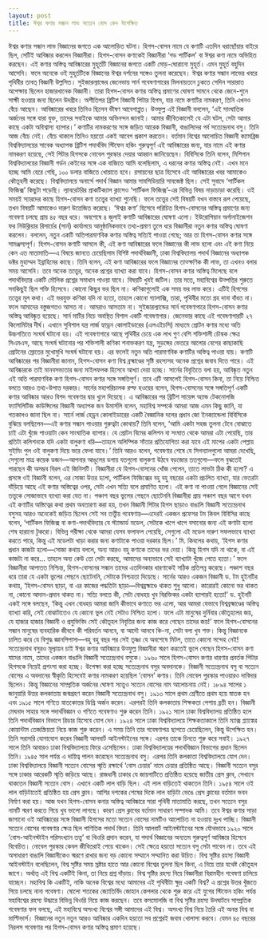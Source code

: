 ```yaml
---
layout: post
title: ঈশ্বর কণার সন্ধান লাভ সত্যেন বোস কেন উপেক্ষিত
---
```


ঈশ্বর কণার সন্ধান লাভ বিজ্ঞানের জগতে এক আলোড়িত ঘটনা। হিগস-বোসন নামে যে কণাটি এতদিন ধরাছোঁয়ার বাইরে ছিল, সেটিই আবিষ্কার করলেন বিজ্ঞানীরা। হিগস-বোসন কণাকেই বিজ্ঞানীরা ‘গড পার্টিকল’ বা ঈশ্বর কণা নামে অভিহিত করছেন। এই কণার অস্তিত্ব আবিষ্কারের মুহূর্তটি বিজ্ঞানের জগতে একটি মোড়-ঘোরানো মুহূর্ত। এমন মুহূর্ত বহুদিন আসেনি। ফলে অনেকে ওই মুহূর্তটিকে বিজ্ঞানের ঈশ্বর দর্শনের সঙ্গেও তুলনা করেছেন।
ঈশ্বর কণার সন্ধান লাভের খবরে পৃথিবীর তাবত্ বিজ্ঞানী উল্লসিত। সুইজারল্যান্ডের জেনেভায় সার্ন গবেষণাগারের মিলনায়তনে ঢুকতে সেদিন সারারাত অপেক্ষায় ছিলেন হাজারখানেক বিজ্ঞানী। তারা হিগস-বোসন কণার অস্তিত্ব প্রমাণের ঘোষণা সামনে থেকে জেনে-শুনে সাক্ষী হওয়ার জন্য ছিলেন উদগ্রীব। অশীতিপর ব্রিটিশ বিজ্ঞানী পিটার হিগস, যার নামে কণাটির নামকরণ, তিনি এখনও বেঁচে আছেন। আবিষ্কারের খবরে তিনিও ছিলেন ভীষণ আবেগাপ্লুত। উত্ফুল্ল এই বিজ্ঞানী বললেন, ‘এই সাংঘাতিক অর্জনের সঙ্গে যারা যুক্ত, তাদের সবাইকে আমার অভিনন্দন জানাই। আমার জীবিতকালেই যে এটা ঘটল, সেটা আমার কাছে একটা অবিশ্বাস্য ব্যাপার।’ কণাটির নামকরণের সঙ্গে জড়িত আরেক বিজ্ঞানী, বাঙালিদের গর্ব সত্যেন্দ্রনাথ বসু। তিনি আজ বেঁচে নেই। বেঁচে থাকলে তিনিও হয়তো একই আবেগ প্রকাশ করতেন।
বর্তমান বিশ্বের আলোচিত বিজ্ঞানী ক্যামব্রিজ বিশ্ববিদ্যালয়ের সাবেক অধ্যাপক ব্রিটিশ পদার্থবিদ স্টিফেন হকিং গুরুত্বপূর্ণ এই আবিষ্কারের জন্য, যার নামে এই কণার নামকরণ হয়েছে, সেই পিটার হিগসকে নোবেল পুরস্কার দেয়ার আহ্বান জানিয়েছেন। বিবিসিকে তিনি বলেন, মিশিগান বিশ্ববিদ্যালয়ের বিজ্ঞানী গর্ডন কেইনের সঙ্গে এক বাজিতে আমি বলেছিলাম, এ ধরনের কণার অস্তিত্ব নেই। এখন মনে হচ্ছে আমি হেরে গেছি, ১০০ ডলার বাজিতে খোয়াতে হবে।
রসায়নের ছাত্র হিসেবে এই আবিষ্কারের খবর আমাকেও কৌতূহলী করেছে। বিশ্ববিদ্যালয়ে অনার্সে পদার্থ বিজ্ঞান আমার সাবসিডিয়ারি সাবজেক্ট ছিল। সেই সুবাদে ‘পার্টিকল ফিজিক্স’ কিছুটা পড়েছি। ল্যাবরেটরির প্রাকটিক্যাল ক্লাসেও ‘পার্টিকল ফিজিক্স’-এর বিভিন্ন বিষয় নাড়াচাড়া করেছি। ওই সময়ই স্যারদের কাছে হিগস-বোসন কণা তত্ত্বের ব্যাখ্যা শুনেছি। ফলে তত্ত্বের সেই বিষয়টি যখন বাস্তবে রূপ পেয়েছে, তখন বিষয়টি আমাকেও দারুণ উত্তেজিত করেছে।
‘ঈশ্বর কণা’ হিসেবে পরিচিত হিগস-বোসনের অস্তিত্ব প্রমাণের জন্য গবেষণা চলছে প্রায় ৪৫ বছর ধরে। অবশেষে ৪ জুলাই কণাটি আবিষ্কারের ঘোষণা এলো। ইউরোপিয়ান অর্গানাইজেশন ফর নিউক্লিয়ার রিসার্চের (সার্ন) কার্যালয়ে আনুষ্ঠানিকভাবে তথ্য-প্রমাণ তুলে ধরে বিজ্ঞানীরা নতুন কণার অস্তিত্ব ঘোষণা করলেন। বললেন, নতুন একটি অতিপারমাণবিক কণার অস্তিত্ব সত্যিই পাওয়া গেছে; আর তা হিগস-বোসন কণার সঙ্গে সামঞ্জস্যপূর্ণ।
হিগস-বোসন কণাটি আসলে কী, এই কণা আবিষ্কারের ফলে বিজ্ঞানের কী লাভ হলো এবং এই কণা নিয়ে কেন এত মাতামাতি—এ বিষয়ে জানতে চেয়েছিলাম বিশিষ্ট পদার্থবিজ্ঞানী, ঢাকা বিশ্ববিদ্যালয় পদার্থ বিজ্ঞানের অধ্যাপক ডক্টর মুহাম্মদ ইব্রাহিমের কাছে। তিনি বলেন, এই কণা আবিষ্কারের ফলে বিজ্ঞানের তাত্ক্ষণিক কী লাভ, তা এখনও বলার সময় আসেনি। তবে অনেক তত্ত্বের, অনেক প্রশ্নের ব্যাখ্যা করা যাবে। হিগস-বোসন কণার অস্তিত্ব মিলেছে বলে পদার্থবিদ্যার একটি মৌলিক প্রশ্নের সমাধান পাওয়া যাবে। বিষয়টি খুবই জটিল। তার মতে, মহাবিশ্বের উত্পত্তির শুরুতে সবকিছুই ছিল শক্তি হিসেবে। কোনো কিছুর ভর ছিল না। কণিকাগুলোই এক সময় ভর লাভ করে। এটিই হিগসের তত্ত্বের মূল কথা। এই ভরযুক্ত কণিকা যদি না হতো, তাহলে কোনো গ্যালাক্সি, তারা, পৃথিবীর মতো গ্রহ দানা বাঁধত না। ফলে আমাদের বস্তুজগতও আসত না। আমরাও আসতাম না।
সুইজারল্যান্ডের সার্ন গবেষণাগারে হিগস-বোসন কণার অস্তিত্ব আবিষ্কৃত হয়েছে। সার্ন মাটির নিচে অবস্থিত বিশাল একটি গবেষণাগার। জেনেভার কাছে এই গবেষণাগারটি ২৭ কিলোমিটার দীর্ঘ। এখানে সুবিশাল যন্ত্র লার্জ হ্যাড্রন কোলাইডারের (এলএইচসি) মাধ্যমে প্রোটন কণার মধ্যে অতি উচ্চগতিতে সংঘর্ষ ঘটানো হয়। এই গবেষণাগারে আছে পৃথিবীর চেয়ে এক লাখ গুণ বেশি শক্তিশালী চৌম্বক ক্ষেত্র সিএমএস, আছে সংঘর্ষ ঘটানোর পর শক্তিশালী কণিকা শনাক্তকরণ যন্ত্র, সুড়ঙ্গের ভেতরে আলোর বেগের কাছাকাছি প্রোটনের স্রোতের মুখোমুখি সংঘর্ষ ঘটানো হয়। এর ফলেই নতুন অতি পারমাণবিক কণাটির অস্তিত্ব পাওয়া যায়।
কণাটি আবিষ্কারের পর বিজ্ঞানীরা জানান, হিগস-বোসন কণা বিশ্ব ব্রহ্মাণ্ডের সৃষ্টি রহস্যসহ অনেক প্রশ্নের জবাব দিতে পারে। এই আবিষ্কারকে তাই মানবসভ্যতার জন্য মাইলফলক হিসেবে আখ্যা দেয়া হচ্ছে। সার্নের বিবৃতিতে বলা হয়, আবিষ্কৃত নতুন এই অতি পারমাণবিক কণা হিগস-বোসন কণার সঙ্গে সঙ্গতিপূর্ণ। তবে এটি আসলেই হিগস-বোসন কিনা, তা নিয়ে নিশ্চিত বলতে আরও তথ্য-উপাত্ত দরকার। সার্নের মহাপরিচালক রল্ফ হওয়ের বলেন, হিগস-বোসনের সঙ্গে সঙ্গতিপূর্ণ একটি কণার আবিষ্কার আরও বিশদ গবেষণার দ্বার খুলে দিয়েছে। এ আবিষ্কারের পর ব্রিটিশ সায়েন্স অ্যান্ড টেকনোলজি ফ্যাসিলিটিজ কাউন্সিলের বিজ্ঞানী অধ্যাপক জন উমার্সলি বলেন, মহাবিশ্ব সম্পর্কে আমরা আজ এমন কিছু জানি, যা গতকালও জানা ছিল না।
সার্নে লার্জ হেড্রন কোলাইডারের একটি বৈজ্ঞানিক দলের প্রধান জো ইনক্যান্ডেলা বিবিসিকে বুঝিয়ে বলছিলেন—এই কণার সন্ধান পাওয়ার গুরুত্বটা কোথায়? তিনি বলেন, ‘আমি একটা সহজ তুলনা টেনে বোঝাতে চাই এটা খুঁজে পাওয়াটা কেন সাংঘাতিক ব্যাপার। যে প্রোটন বিমের কলিশন বা সংঘাত থেকে আমরা এটা পেয়েছি, তার প্রতিটা কলিশনকে যদি একটা বালুকণা ধরি—তাহলে অলিম্পিক সাঁতার প্রতিযোগিতা করা যাবে এই মাপের একটা পেল্লায় সুইমিং পুল ওই বালুকণা দিয়ে ভরে ফেলা যাবে।’ তিনি আরও বলেন, গবেষণার শেষে যে সিগন্যালগুলো আমরা দেখেছি, সেগুলো মাত্র কয়েক ডজন—আপনার আঙুলের ডগায় যতগুলো বালুকণা উঠবে বড়জোর ততগুলো—ফলে বুঝতেই পারছেন কী অসম্ভব বিরল এই জিনিসটি। বিজ্ঞানীরা যে হিগস-বোসনের খোঁজ পেলেন, তাতে লাভটা ঠিক কী হলো? এ প্রসঙ্গে ওই বিজ্ঞানী বলেন, এর সোজা উত্তর হলো, পার্টিকল ফিজিক্সের বহু বহু বছরের একটা প্রচলিত ব্যাখ্যা, যার ভেতরটা দাঁড়িয়ে আছে এই কণার অস্তিত্বের ওপর, সেটা এখন সত্যি বলে প্রমাণিত হলো। এই কণা না পাওয়া গেলে বিজ্ঞানের সেই তত্ত্বকে সোজাভাবে ব্যাখ্যা করা যেত না।
পঞ্চাশ বছর ভুলের পেছনে ছোটেননি বিজ্ঞানীরা
প্রায় পঞ্চাশ বছর আগে যখন এই কণাটির অস্তিত্বের কথা প্রথম অবতারণা করা হয়, তখন বিজ্ঞানী পিটার হিগস ছাড়াও বাঙালি বিজ্ঞানী সত্যেন্দ্রনাথ বসুসহ আরও অনেকেই জড়িত ছিলেন সেই সব তত্ত্বীয় গবেষণায়—এদেরই একজন প্রফেসর টম কিবল বিবিসির কাছে বলেন, ‘পার্টিকল ফিজিক্স বা কণা-পদার্থবিদ্যার যে স্ট্যান্ডার্ড মডেল, সেটাকে খাপে খাপে বসানোর জন্য এই কণাটা হলো শেষ হারানো টুকরো। বিভিন্ন পরীক্ষা থেকে আমরা যেসব ফলাফল পেয়েছি, সেগুলো এই মডেল দারুণ সফলভাবে ব্যাখ্যা করতে পারে, কিন্তু এই মডেলটা খাড়া করার জন্য কণাটাকে পাওয়া দরকার ছিল।’
মি. কিবলের কথায়, ‘হিগস কণার প্রধান কাজটা হলো—সোজা কথায় বললে, অন্য আরও বহু কণাকে তাদের ভর দেয়া। কিন্তু হিগস যদি না থাকে, বা এই কাজটা না করে... তাহলে অন্য কেউ তো সেটা করছে, আমাদের অন্যভাবে সেই ব্যাখ্যাটা খুঁজে পেতে হতো।’
ফলে বিজ্ঞানীরা আপাতত নিশ্চিন্ত, হিগস-বোসনের সন্ধান তাদের এতদিনকার ধারণাকেই সঠিক প্রতিপন্ন করেছে। পঞ্চাশ বছর ধরে তারা যে একটা ভুলের পেছনে ছোটেননি, সেটাকে নিশ্চয়তা দিয়েছে।
সার্নের আরও একজন বিজ্ঞানী ড. টম হুইনটির কথায়, ‘হিগস-বোসন ছাড়া, বা এর কাজের পদ্ধতিটা ছাড়া—বিশ্বব্রহ্মাণ্ডে থাকত শুধু আলো। কারোরই কোনো ভর থাকত না, কোনো আদান-প্রদান থাকত না। সত্যি বলতে কী, সেটা বোধহয় খুব বিরক্তিকর একটা ব্যাপারই হতো!’
ড. হুইনটি একই সঙ্গে বলছেন, ‘কিন্তু এখন বোধহয় আমরা জানি কীভাবে কণাতে ভর এলো, আর আমরা যেভাবে বিশ্বব্রহ্মাণ্ডের অস্তিত্ব ব্যাখ্যা করি, সেই বোঝাটাতেও যে কোনো ভুল নেই সেটাও নিশ্চিত হলো। ফলে এটা মানুষের দুর্নিবার কৌতূহলের জয়, যে হাজার হাজার বিজ্ঞানী ও প্রযুক্তিবিদ সেই কৌতূহল নিবৃত্তির জন্য কাজ করে গেছেন তাদের জয়!’
ফলে হিগস-বোসনের সন্ধান মানুষের ব্যবহারিক জীবনে কী পরিবর্তন আনবে, বা আদৌ আনবে কি-না, সেটা বলা খুব শক্ত। কিন্তু বিজ্ঞানকে চালিত করে যে বিশুদ্ধ জ্ঞানপিপাসা—বহু বহু বছর পর সেই তৃষ্ণা যে অবশেষে মিটল, তাতে কোনো সন্দেহ নেই!
সত্যেন্দ্রনাথ বসুরও মূল্যায়ন চাই
ঈশ্বর কণার আবিষ্কারে উত্ফুল্ল বিজ্ঞানীরা স্মরণ করতেই ভুলে গেছেন হিগস-বোসন কণা যাদের নামে, তাদের একজন বাঙালি বিজ্ঞানী সত্যেন্দ্রনাথ বসুকে। ১৯৬০ সালে হিগস-বোসন কণার ধারণার প্রবর্তক পিটার হিগসকে নিয়েই প্রশংসা করা হচ্ছে। উপেক্ষা করা হচ্ছে সত্যেন্দ্রনাথ বসুর অবদানকে।
বিজ্ঞানী সত্যেন্দ্রনাথ বসু বা সত্যেন বোসের এ অবদানের স্বীকৃতি হিসেবেই কণার নামকরণ হয়েছিল ‘বোসন’ কণার। তিনি নোবেল পুরস্কার পাওয়ারও দাবিদার ছিলেন। কিন্তু বিজ্ঞানের সাম্প্রতিক অর্জনের ঘোষণা সত্ত্বেও সত্যেন বোসের নাম আলোচনায় নেই।
১৮৯৪ সালের ১ জানুয়ারি উত্তর কলকাতায় জন্মগ্রহণ করেন বিজ্ঞানী সত্যেন্দ্রনাথ বসু। ১৯১৩ সালে প্রথম শ্রেণীতে প্রথম হয়ে স্নাতক হন এবং ১৯১৫ সালে গণিতে স্নাতকোত্তর ডিগ্রি অর্জন করেন। এরপরই তিনি কলকাতায় শিক্ষকতা পেশায় ব্রতী হন। বিজ্ঞানী মেঘনাদ সাহার সঙ্গে পদার্থবিজ্ঞান ও গণিতে গবেষণাও শুরু করেন তিনি। ১৯২১ সালে ঢাকা বিশ্ববিদ্যালয় প্রতিষ্ঠিত হলে তিনি পদার্থবিজ্ঞান বিভাগে রিডার হিসেবে যোগ দেন। ১৯২৪ সালে ঢাকা বিশ্ববিদ্যালয়ে শিক্ষকতাকালে তিনি ম্যাক্স প্ল্যাঙ্কের কোয়ান্টাম তেজস্ক্রিয়তা নিয়ে কাজ শুরু করেন। এ সময় তিনি তার গবেষণাপত্র ছাপতে চেয়েছিলেন, কিন্তু উপেক্ষিত হন। তিনি সরাসরি যোগাযোগ করেন বিজ্ঞানী আলবার্ট আইনস্টাইনের সঙ্গে। এরপর তাকে চিনতে শুরু করে সবাই। ১৯২৭ সালে তিনি আবারও ঢাকা বিশ্ববিদ্যালয়ে ফিরে এসেছিলেন। ঢাকা বিশ্ববিদ্যালয়ের পদার্থবিজ্ঞান বিভাগের প্রধান ছিলেন তিনি। ১৯৪৫ সাল পর্যন্ত এ দায়িত্ব পালন করেছেন সত্যেন্দ্রনাথ বসু। এরপর তিনি কলকাতা বিশ্ববিদ্যালয়ে যোগ দেন। ঢাকা বিশ্ববিদ্যালয়ে বিজ্ঞানী সত্যেন বোসের স্মৃতি রক্ষার্থে ‘বোস চেয়ার’ নামে চেয়ার প্রতিষ্ঠিত আছে।
বিজ্ঞানী সত্যেন বসুর সঙ্গে ঢাকার আরেকটি স্মৃতি জড়িয়ে আছে। রাজধানী ঢাকার যে জায়গাটিতে প্রতিষ্ঠিত হয়েছে জাতীয় প্রেস ক্লাব, সেখানে থাকতেন বিজ্ঞানী সত্যেন বোস। এখানে একটি লাল বাড়ি ছিল। এই লাল বাড়িতেই থাকতেন তিনি। ১৯৫৪ সালে ওই লাল বাড়িটাতেই প্রতিষ্ঠিত হয় প্রেস ক্লাব। আশির দশকের শেষের দিকে লাল বাড়িটা ভেঙে প্রেস ক্লাবের বর্তমান ভবন নির্মাণ করা হয়। আজ যখন হিগস-বোসন কনার অস্তিত্ব আবিষ্কারে সারা পৃথিবী মাতামাতি করছে, তখন সত্যেন বসুর নামটি স্মরণ করতে গিয়ে খুব ভালো লাগছে। কারণ প্রেস ক্লাবের বর্তমান সাধারণ সম্পাদক আমি। তবে ঈশ্বর কণার সাড়া জাগানো ওই আবিষ্কারের সঙ্গে বিজ্ঞানী হিগসের মতো সত্যেন বোসের নামটিও আলোচিত না হওয়ায় দুঃখ পাচ্ছি। বিজ্ঞানী সত্যেন বোসের গবেষণার ক্ষেত্র ছিল গাণিতিক পদার্থ বিদ্যা। তিনি আলবার্ট আইনস্টাইনের সঙ্গে যৌথভাবে ১৯২০ সালে ‘বোস-আইনস্টাইন পরিসংখ্যান তত্ত্ব’ বা থিওরি প্রদান করেন, যা পদার্থ বিজ্ঞানের অন্যতম গুরুত্বপূর্ণ আবিষ্কার হিসেবে বিবেচিত। নোবেল পুরস্কার কেবল জীবিতরাই পেয়ে থাকেন। সেই ক্ষেত্রে হয়তো সত্যেন বসু সেটা পাবেন না। তবে এই অসাধারণ বাঙালি বিজ্ঞানীকেও স্মরণে রাখার জন্য বড় কোনো সম্মানে সম্মানিত করা উচিত।
বিশ্ব সৃষ্টির রহস্য
বিজ্ঞানী আইনস্টাইন বলেছিলেন, বিশ্ব সৃষ্টির সময় স্রষ্টার হাতে আর কোনো বিশ্বের তুলনা ছিল কিনা, এ নিয়ে তার যথেষ্ট কৌতূহল জাগে। অর্থাত্ এই বিশ্ব একটিই কিনা, তা নিয়ে প্রশ্ন দাঁড়ায়। বিশ্ব সৃষ্টির রহস্য নিয়ে বিজ্ঞানীরা বিরামহীন গবেষণা চালিয়ে যাচ্ছেন। মহাবিশ্ব কি একটিই, নাকি অনেক বিশ্বের মধ্যে আমাদের এই পৃথিবীটা ক্ষুদ্র একটি বিশ্ব? এ প্রশ্নের উত্তর খুঁজতে গিয়ে চলছে নানা গবেষণা। ষোলো শতকের জ্যোতির্বিদ জোহান কেপলার থেকে শুরু করে এই যুগের স্টিফেন হকিং পর্যন্ত মহাবিশ্বের রহস্য উদ্ধারে বিভিন্ন থিওরি নিয়ে কাজ করছেন। তবে কসমোলজি বা বিশ্ব সৃষ্টির রহস্য উদঘাটনে সাম্প্রতিক গবেষণার ফল বলছে, এই মহাবিশ্বে অসংখ্য বিশ্বের সঙ্গী আমাদের এই বিশ্ব। অসংখ্য বিশ্ব নিয়ে তৈরি এই অনন্ত বিশ্ব বা মাল্টিভার্স। বিজ্ঞানের নতুন নতুন আরও আবিষ্কার একদিন হয়তো সব প্রশ্নেরই জবাব খোলাসা করবে। যেমন ৪৫ বছরের নিরলস গবেষণার পর হিগস-বোসন কণার অস্তিত্ব প্রমাণ হয়েছে।
